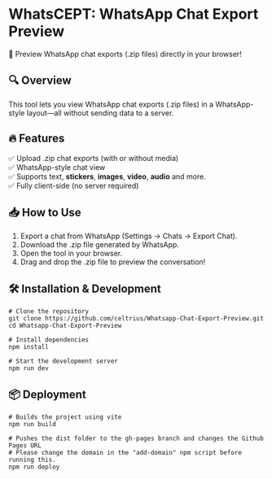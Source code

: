 # WhatsCEPT: WhatsApp Chat Export Preview

🚀 Preview WhatsApp chat exports (.zip files) directly in your browser!

## 🔍 Overview

This tool lets you view WhatsApp chat exports (.zip files) in a WhatsApp-style layout—all without sending data to a server.

## 🔥 Features

✅ Upload .zip chat exports (with or without media)<br>
✅ WhatsApp-style chat view<br>
✅ Supports text, **stickers**, **images**, **video**, **audio** and more.<br>
✅ Fully client-side (no server required)<br>

## 📥 How to Use
1. Export a chat from WhatsApp (Settings → Chats → Export Chat).
2. Download the .zip file generated by WhatsApp.
3. Open the tool in your browser.
4. Drag and drop the .zip file to preview the conversation!

## 🛠️ Installation & Development


```
# Clone the repository
git clone https://github.com/celtrius/Whatsapp-Chat-Export-Preview.git
cd Whatsapp-Chat-Export-Preview

# Install dependencies
npm install

# Start the development server
npm run dev
```

## 📦 Deployment

```
# Builds the project using vite
npm run build

# Pushes the dist folder to the gh-pages branch and changes the Github Pages URL
# Please change the domain in the "add-domain" npm script before running this.
npm run deploy
```


